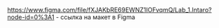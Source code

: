 https://www.figma.com/file/fXJAKbRE69EWNZ1IOFvqmQ/Lab_1.Intaro?node-id=0%3A1 - ссылка на макет в Figma
